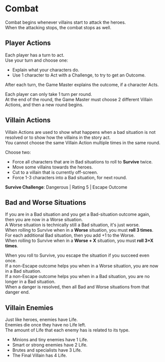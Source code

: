 # Combat

Combat begins whenever villains start to attack the heroes.  
When the attacking stops, the combat stops as well.

## Player Actions

Each player has a turn to act.  
Use your turn and choose one:

- Explain what your characters do.
- Use 1 character to Act with a Challenge, to try to get an Outcome.

After each turn, the Game Master explains the outcome, if a character Acts.

Each player can only take 1 turn per round.  
At the end of the round, the Game Master must choose 2 different Villain Actions, and then a new round begins.

## Villain Actions

Villain Actions are used to show what happens when a bad situation is not resolved or to show how the villains in the story act.  
You cannot choose the same Villain Action multiple times in the same round.

Choose two:

- Force all characters that are in Bad situations to roll to **Survive** twice.
- Move some villains towards the heroes.
- Cut to a villain that is currently off-screen.
- Force 1-3 characters into a Bad situation, for next round.

**Survive Challenge**: Dangerous | Rating 5 | Escape Outcome

## Bad and Worse Situations

If you are in a Bad situation and you get a Bad-situation outcome again, then you are now in a Worse situation.  
A Worse situation is technically still a Bad situation, it's just worse.  
When rolling to Survive when in a **Worse** situation, you must **roll 3 times**.  
For each additional Bad situation, then you add +1 to the Worse.  
When rolling to Survive when in a **Worse + X** situation, you must **roll 3+X times**.

When you roll to Survive, you escape the situation if you succeed even once.  
If a non-Escape outcome helps you when in a Worse situation, you are now in a Bad situation.  
If a non-Escape outcome helps you when in a Bad situation, you are no longer in a Bad situation.  
When a danger is resolved, then all Bad and Worse situations from that danger end.

## Villain Enemies

Just like heroes, enemies have Life.  
Enemies die once they have no Life left.  
The amount of Life that each enemy has is related to its type.

- Minions and tiny enemies have 1 Life.
- Smart or strong enemies have 2 Life.
- Brutes and specialists have 3 Life.
- The Final Villain has 4 Life.

